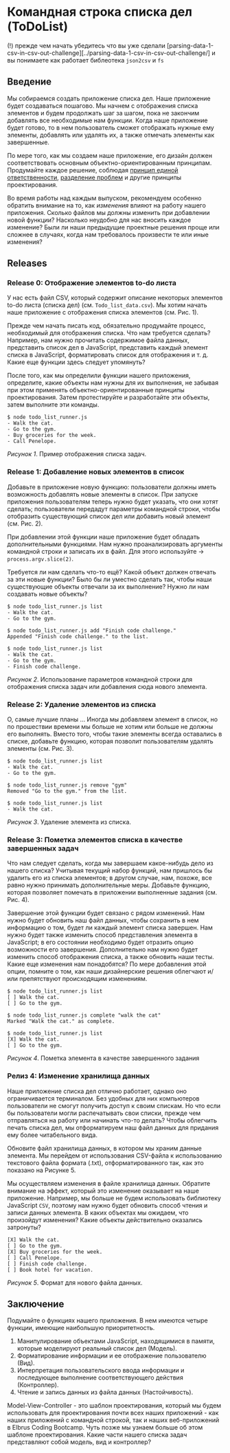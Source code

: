 # Командная строка списка дел (ToDoList)

(!) прежде чем начать убедитесь что вы уже сделали [parsing-data-1-csv-in-csv-out-challenge][../parsing-data-1-csv-in-csv-out-challenge/] и вы понимаете как работает библеотека `json2csv` и `fs`

## Введение
Мы собираемся создать приложение списка дел. Наше приложение будет создаваться пошагово. Мы начнем с отображения списка элементов и будем продолжать шаг за шагом, пока не закончим добавлять все необходимые нам функции. Когда наше приложение будет готово, то в нем пользователь сможет отображать нужные ему элементы, добавлять или удалять их, а также отмечать элементы как завершенные.

По мере того, как мы создаем наше приложение, его дизайн должен соответствовать основным объектно-ориентированным принципам. Продумайте каждое решение, соблюдая [принцип единой ответственности][wikipedia srp], [разделение проблем][wikipedia soc] и другие принципы проектирования.

Во время работы над каждым выпуском, рекомендуем особенно обратить внимание на то, как *изменения* влияют на работу нашего приложения. Сколько файлов мы должны изменить при добавлении новой функции? Насколько неудобно для нас вносить каждое изменение? Были ли наши предыдущие проектные решения проще или сложнее в случаях, когда нам требовалось произвести те или иные изменения?


## Releases
### Release 0: Отображение элементов to-do листа
У нас есть файл CSV, который содержит описание некоторых элементов to-do листа (списка дел) (см. `Todo_list_data.csv`). Мы хотим начать наше приложение с отображения списка элементов (см. Рис. 1).

Прежде чем начать писать код, обязательно продумайте процесс, необходимый для отображения списка. Что нам требуется сделать? Например, нам нужно прочитать содержимое файла данных, представить список дел в JavaScript, представить каждый элемент списка в JavaScript, форматировать список для отображения и т. д. Какие еще функции здесь следует упомянуть?

После того, как мы определили функции нашего приложения, определите, какие объекты нам нужны для их выполнения, не забывая при этом применять объектно-ориентированные принципы проектирования. Затем протестируйте и разработайте эти объекты, затем выполните эти команды.

```
$ node todo_list_runner.js
- Walk the cat.
- Go to the gym.
- Buy groceries for the week.
- Call Penelope.
```
*Рисунок 1*. Пример отображения списка задач.



### Release 1: Добавление новых элементов в список
Добавьте в приложение новую функцию: пользователи должны иметь возможность добавлять новые элементы в список. При запуске приложения пользователям теперь нужно будет указать, что они хотят сделать; пользователи передадут параметры командной строки, чтобы отобразить существующий список дел или добавить новый элемент (см. Рис. 2).

При добавлении этой функции наше приложение будет обладать дополнительными функциями. Нам нужно проанализировать аргументы командной строки и записать их в файл. Для этого используйте -> `process.argv.slice(2)`.

Требуется ли нам сделать что-то ещё? Какой объект должен отвечать за эти новые функции? Было бы ли уместно сделать так, чтобы наши существующие объекты отвечали за их выполнение? Нужно ли нам создавать новые объекты?


```
$ node todo_list_runner.js list
- Walk the cat.
- Go to the gym.

$ node todo_list_runner.js add "Finish code challenge."
Appended "Finish code challenge." to the list.

$ node todo_list_runner.js list
- Walk the cat.
- Go to the gym.
- Finish code challenge.
```
*Рисунок 2*. Использование параметров командной строки для отображения списка задач или добавления сюда нового элемента.


### Release 2: Удаление элементов из списка
О, самые лучшие планы ... Иногда мы добавляем элемент в список, но по прошествии времени мы больше не хотим или больше не должны его выполнять. Вместо того, чтобы такие элементы всегда оставались в списке, добавьте функцию, которая позволит пользователям удалять элементы (см. Рис. 3).

```
$ node todo_list_runner.js list
- Walk the cat.
- Go to the gym.

$ node todo_list_runner.js remove "gym"
Removed "Go to the gym." from the list.

$ node todo_list_runner.js list
- Walk the cat.
```
*Рисунок 3*. Удаление элемента из списка.


### Release 3: Пометка элементов списка в качестве завершенных задач
Что нам следует сделать, когда мы завершаем какое-нибудь дело из нашего списка? Учитывая текущий набор функций, нам пришлось бы удалить его из списка элементов; в другом случае, нам, похоже, все равно нужно принимать дополнительные меры. Добавьте функцию, которая позволяет помечать в приложении выполненные задания (см. Рис. 4).

Завершение этой функции будет связано с рядом изменений. Нам нужно будет обновить наш файл данных, чтобы сохранить в нем информацию о том, будет ли каждый элемент списка завершен. Нам нужно будет  также изменить способ представления элемента в JavaScript; в его состоянии необходимо будет отразить опцию возможности его завершения. Дополнительно нам нужно будет изменить способ отображения списка, а также обновить наши тесты. Какие еще изменения нам понадобятся? По мере добавления этой опции, помните о том, как наши дизайнерские решения облегчают и/или препятствуют происходящим изменениям.

```
$ node todo_list_runner.js list
[ ] Walk the cat.
[ ] Go to the gym.

$ node todo_list_runner.js complete "walk the cat"
Marked "Walk the cat." as complete.

$ node todo_list_runner.js list
[X] Walk the cat.
[ ] Go to the gym.
```
*Рисунок 4*. Пометка элемента в качестве завершенного задания

### Релиз 4: Изменение хранилища данных
Наше приложение списка дел отлично работает, однако оно ограничивается терминалом. Без удобных для них компьютеров пользователи не смогут получить доступ к своим спискам. Но что если бы пользователи могли распечатывать свои списки, прежде чем отправляться на работу или начинать что-то делать? Чтобы облегчить печать списка дел, мы отформатируем наш файл данных для придания ему более читабельного вида.

Обновите файл хранилища данных, в котором мы храним данные элемента. Мы перейдем от использования CSV-файла к использованию текстового файла формата (.txt), отформатированного так, как это показано на Рисунке 5.

Мы осуществляем изменения в файле хранилища данных. Обратите внимание на эффект, который это изменение оказывает на наше приложение. Например, мы больше не будем использовать библиотеку JavaScript `CSV`, поэтому нам нужно будет обновить способ чтения и записи данных элемента. В каких объектах мы ожидаем, что произойдут изменения? Какие объекты действительно оказались затронуты?



```text
[X] Walk the cat.
[ ] Go to the gym.
[X] Buy groceries for the week.
[ ] Call Penelope.
[ ] Finish code challenge.
[ ] Book hotel for vacation.
```
*Рисунок 5*. Формат для нового файла данных.


## Заключение
Подумайте о функциях нашего приложения. В нем имеются четыре функции, имеющие наибольшую приоритетность.

1. Манипулирование объектами JavaScript, находящимися в памяти, которые моделируют реальный список дел (Модель).
2. Форматирование информации и ее отображение пользователю (Вид).
3. Интерпретация пользовательского ввода информации и последующее выполнение соответствующего действия (Контроллер).
4. Чтение и запись данных из файла данных (Настойчивость).

Model-View-Controller - это шаблон проектирования, который мы будем использовать для проектирования почти всех наших приложений - как наших приложений с командной строкой, так и наших веб-приложений в Elbrus Coding Bootcamp. Чуть позже мы узнаем больше об этом шаблоне проектирования. Какие части нашего списка задач представляют собой модель, вид и контроллер?

[wikipedia soc]: http://en.wikipedia.org/wiki/Separation_of_concerns
[wikipedia srp]: http://en.wikipedia.org/wiki/Single_responsibility_principle
